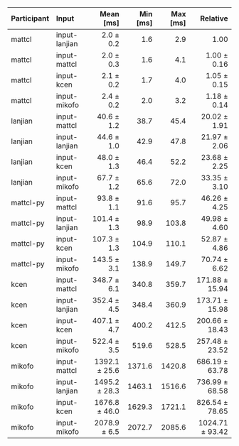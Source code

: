 | Participant | Input | Mean [ms] | Min [ms] | Max [ms] | Relative |
|:---|:---|---:|---:|---:|---:|
| mattcl | input-lanjian | 2.0 ± 0.2 | 1.6 | 2.9 | 1.00 |
| mattcl | input-mattcl | 2.0 ± 0.3 | 1.6 | 4.1 | 1.00 ± 0.16 |
| mattcl | input-kcen | 2.1 ± 0.2 | 1.7 | 4.0 | 1.05 ± 0.15 |
| mattcl | input-mikofo | 2.4 ± 0.2 | 2.0 | 3.2 | 1.18 ± 0.14 |
| lanjian | input-mattcl | 40.6 ± 1.2 | 38.7 | 45.4 | 20.02 ± 1.91 |
| lanjian | input-lanjian | 44.6 ± 1.0 | 42.9 | 47.8 | 21.97 ± 2.06 |
| lanjian | input-kcen | 48.0 ± 1.3 | 46.4 | 52.2 | 23.68 ± 2.25 |
| lanjian | input-mikofo | 67.7 ± 1.2 | 65.6 | 72.0 | 33.35 ± 3.10 |
| mattcl-py | input-mattcl | 93.8 ± 1.1 | 91.6 | 95.7 | 46.26 ± 4.25 |
| mattcl-py | input-lanjian | 101.4 ± 1.3 | 98.9 | 103.8 | 49.98 ± 4.60 |
| mattcl-py | input-kcen | 107.3 ± 1.3 | 104.9 | 110.1 | 52.87 ± 4.86 |
| mattcl-py | input-mikofo | 143.5 ± 3.1 | 138.9 | 149.7 | 70.74 ± 6.62 |
| kcen | input-mattcl | 348.7 ± 6.1 | 340.8 | 359.7 | 171.88 ± 15.94 |
| kcen | input-lanjian | 352.4 ± 4.5 | 348.4 | 360.9 | 173.71 ± 15.98 |
| kcen | input-kcen | 407.1 ± 4.7 | 400.2 | 412.5 | 200.66 ± 18.43 |
| kcen | input-mikofo | 522.4 ± 3.5 | 519.6 | 528.5 | 257.48 ± 23.52 |
| mikofo | input-mattcl | 1392.1 ± 25.6 | 1371.6 | 1420.8 | 686.19 ± 63.78 |
| mikofo | input-lanjian | 1495.2 ± 28.3 | 1463.1 | 1516.6 | 736.99 ± 68.58 |
| mikofo | input-kcen | 1676.8 ± 46.0 | 1629.3 | 1721.1 | 826.54 ± 78.65 |
| mikofo | input-mikofo | 2078.9 ± 6.5 | 2072.7 | 2085.6 | 1024.71 ± 93.42 |
